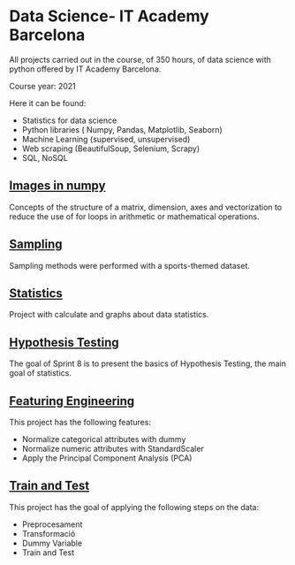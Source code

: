 # Data Science- IT Academy Barcelona

All projects carried out in the course, of 350 hours, of data science with python offered by IT Academy Barcelona.

Course year: 2021

Here it can be found:

- Statistics for data science
- Python libraries ( Numpy, Pandas, Matplotlib, Seaborn)
- Machine Learning (supervised, unsupervised)
- Web scraping (BeautifulSoup, Selenium, Scrapy)
- SQL, NoSQL



## [Images in numpy](https://github.com/ssilvacris/Data_Science-IT-Academy-Barcelona/tree/main/Tarefa_2)

Concepts of the structure of a matrix, dimension, axes and vectorization to reduce the use of for loops in arithmetic or mathematical operations.


## [Sampling](https://github.com/ssilvacris/Data_Science-IT-Academy-Barcelona/tree/main/Sampling)
Sampling methods were performed with a sports-themed dataset.


## [Statistics](https://github.com/ssilvacris/Data_Science-IT-Academy-Barcelona/tree/main/Sprint_7)

Project with calculate and graphs about data statistics.


## [Hypothesis Testing](https://github.com/ssilvacris/Data_Science-IT-Academy-Barcelona/tree/main/Sprint_8-Hypothesis_Testing)

The goal of Sprint 8 is to present the basics of Hypothesis Testing, the main goal of statistics.

## [Featuring Engineering](https://github.com/ssilvacris/Data_Science-IT-Academy-Barcelona/tree/main/Sprint_9)

This project has the following features:

* Normalize categorical attributes with dummy
* Normalize numeric attributes with StandardScaler
* Apply the Principal Component Analysis (PCA)


## [Train and Test](https://github.com/ssilvacris/Data_Science-IT-Academy-Barcelona/tree/main/Sprint_11)

This project has the goal of applying the following steps on the data:

* Preprocesament
* Transformació
* Dummy Variable
* Train and Test

